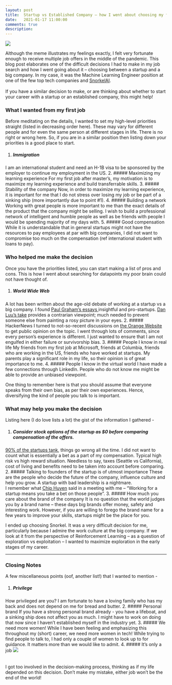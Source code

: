 ```yaml
---
layout: post
title:  Startup vs Established Company – how I went about choosing my first job after Master's
date:   2021-01-17 11:00:00
comments: true
description: 
---
```


<img class="img-fluid rounded z-depth-1" src="{{ site.baseurl }}/assets/img/job1.jpg">

Although the meme illustrates my feelings exactly, I felt very fortunate enough to receive multiple job offers in the middle of the pandemic. This blog post elaborates one of the difficult decisions I had to make in my job search and how I went going about it – choosing between a startup and a big company. In my case, it was the Machine Learning Engineer position at one of the few top tech companies and <a href="https://snorkel.ai/" target="blank">SnorkelAI</a>. 
<br><br>
If you have a similar decision to make, or are thinking about whether to start your career with a startup or an established company, this might help!

### What I wanted from my first job
Before meditating on the details, I wanted to set my high-level priorities straight (listed in decreasing order here). These may vary for different people and for even the same person at different stages in life. There is no right or wrong here. So, if you are in a similar position then listing down your priorities is a good place to start.

1.	##### Immigration
I am an international student and need an H-1B visa to be sponsored by the employer to continue my employment in the US. 
2.	##### Maximizing my learning experience
For my first job after master’s, my motivation is to maximize my learning experience and build transferrable skills.
3.	##### Stability of the company
Now, in order to maximize my learning experience, it is important for me that I do not stress over losing my job or be part of a sinking ship (more importantly due to point #1).
4.	##### Building a network
Working with great people is more important to me than the exact details of the product that the company might be selling. I wish to build a professional network of intelligent and humble people as well as be friends with people I would be spending majority of my days with.
5.	##### Good compensation
While it is understandable that in general startups might not have the resources to pay employees at par with big companies, I did not want to compromise too much on the compensation (ref international student with loans to pay).

### Who helped me make the decision

Once you have the priorities listed, you can start making a list of pros and cons. This is how I went about searching for datapoints my poor brain could not have thought of.

1.	##### World Wide Web
A lot has been written about the age-old debate of working at a startup vs a big company. I found <a href="http://www.paulgraham.com/articles.html" target="blank">Paul Graham’s essays </a> insightful and pro-startups. <a href="https://danluu.com/startup-tradeoffs/" target="blank">Dan Luu’s take</a> provides a contrarian viewpoint; much needed to prevent someone else from painting a rosy picture in your eyes.
2.	##### HackerNews
I turned to not-so-recent discussions on <a href="https://news.ycombinator.com/" target="blank">the Orange Website</a> to get public opinion on the topic. I went through lots of comments, since every person’s experience is different. I just wanted to ensure that I am not engulfed in either failure or survivorship bias. 
3.	##### People I know in real life
My friends from my first job at Microsoft, friends at Columbia, friends who are working in the US, friends who have worked at startups. My parents play a significant role in my life, so their opinion is of great importance to me.
4.	##### People I know in the virtual world
I have made a few connections through LinkedIn. People who do not know me might be able to provide an unbiased viewpoint. 

One thing to remember here is that you should assume that everyone speaks from their own bias, as per their own experiences. Hence, diversifying the kind of people you talk to is important. 


### What may help you make the decision
Listing here (I do love lists a lot) the gist of the information I gathered - 
1.	##### Consider stock options of the startup as $0 before comparing compensation of the offers. 
<a href="https://www.investopedia.com/articles/personal-finance/040915/how-many-startups-fail-and-why.asp" target="blank">90% of the startups tank</a>, things go wrong all the time. I did not want to count what is essentially a bet as a part of my compensation. Typical high risk vs high reward situation.
Needless to say, taxes (Seattle vs California), cost of living and benefits need to be taken into account before comparing.
2.	##### Talking to founders of the startup is of utmost importance
These are the people who decide the future of the company, influence culture and help you grow. A startup with bad leadership is a nightmare. <br>
I remember what <a href="https://twitter.com/chipro" target="blank">Chip Huyen</a> said in a meeting with me – “Working for a startup means you take a bet on those people”.
3.	##### How much you care about the brand of the company
It is no question that the world judges you by a brand name – these days big brands offer money, safety and interesting work. However, if you are willing to forego the brand name for a few years to improve your skills, startups might be the place for you. 


I ended up choosing Snorkel. It was a very difficult decision for me, particularly because I admire the work culture at the big company. If we look at it from the perspective of Reinforcement Learning – as a question of exploration vs exploitation – I wanted to maximize exploration in the early stages of my career.

<hr>

### Closing Notes 

A few miscellaneous points (oof, another list!) that I wanted to mention -

1.	##### Privilege
How privileged are you? I am fortunate to have a loving family who has my back and does not depend on me for bread and butter. 
2.	##### Personal brand
If you have a strong personal brand already - you have a lifeboat, and a sinking ship does not affect you as much. I might have to work on doing that now since I haven’t established myself in the industry yet.
3.	##### We need more women!
While I have been feeling and emphasizing this throughout my (short) career, we need more women in tech! While trying to find people to talk to, I had only a couple of women to look up to for guidance. It matters more than we would like to admit. 
4.	##### It’s only a job
<img class="img-fluid rounded z-depth-1" src="{{ site.baseurl }}/assets/img/job2.jpg"> <br><br><br> 
I got too involved in the decision-making process, thinking as if my life depended on this decision. Don’t make my mistake, either job won’t be the end of the world!

<br><br>
